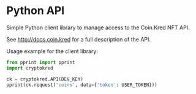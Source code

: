 # Python API

Simple Python client library to manage access to the Coin.Kred NFT API.

See http://docs.coin.kred for a full description of the API.

Usage example for the client library:
```python
from pprint import pprint
import cryptokred

ck = cryptokred.API(DEV_KEY)
pprint(ck.request('coins', data={'token': USER_TOKEN}))
```

